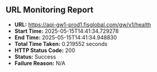 ## URL Monitoring Report

- **URL:** https://api-gw1-prod1.fisglobal.com/gw/v1/health
- **Start Time:** 2025-05-15T14:41:34.729278
- **End Time:** 2025-05-15T14:41:34.948830
- **Total Time Taken:** 0.219552 seconds
- **HTTP Status Code:** 200
- **Status:** Success
- **Failure Reason:** N/A

